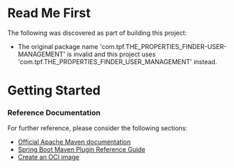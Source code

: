 # Read Me First
The following was discovered as part of building this project:

* The original package name 'com.tpf.THE_PROPERTIES_FINDER-USER-MANAGEMENT' is invalid and this project uses 'com.tpf.THE_PROPERTIES_FINDER_USER_MANAGEMENT' instead.

# Getting Started

### Reference Documentation
For further reference, please consider the following sections:

* [Official Apache Maven documentation](https://maven.apache.org/guides/index.html)
* [Spring Boot Maven Plugin Reference Guide](https://docs.spring.io/spring-boot/docs/3.1.5/maven-plugin/reference/html/)
* [Create an OCI image](https://docs.spring.io/spring-boot/docs/3.1.5/maven-plugin/reference/html/#build-image)

